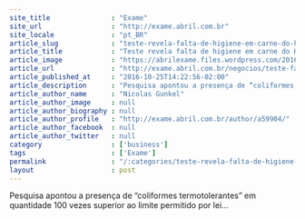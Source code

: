 ```yaml
---
site_title               : "Exame"
site_url                 : "http://exame.abril.com.br"
site_locale              : "pt_BR"
article_slug             : "teste-revela-falta-de-higiene-em-carne-do-habibs"
article_title            : "Teste revela falta de higiene em carne do Habib’s"
article_image            : "https://abrilexame.files.wordpress.com/2016/10/hamburguer.png?w=960"
article_url              : "http://exame.abril.com.br/negocios/teste-falta-de-higiene-carne-de-rede-de-fast-food/"
article_published_at     : "2016-10-25T14:22:56-02:00"
article_description      : "Pesquisa apontou a presença de “coliformes termotolerantes” em quantidade 100 vezes superior ao limite permitido por lei..."
article_author_name      : "Nicolas Gunkel"
article_author_image     : null
article_author_biography : null
article_author_profile   : "http://exame.abril.com.br/author/a59904/"
article_author_facebook  : null
article_author_twitter   : null
category                 : ['business']
tags                     : ['Exame']
permalink                : "/:categories/teste-revela-falta-de-higiene-em-carne-do-habibs/"
layout                   : post
---
```


Pesquisa apontou a presença de “coliformes termotolerantes” em quantidade 100 vezes superior ao limite permitido por lei...

